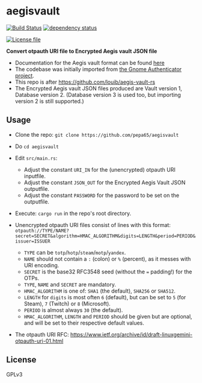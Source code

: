 # aegisvault
[![Build Status](https://github.com/pepa65/aegisvault/actions/workflows/merge.yml/badge.svg?branch=main)](https://github.com/pepa65/aegisvault/actions/workflows/merge.yml)
[![dependency status](https://deps.rs/repo/github/pepa65/aegisvault/status.svg)](https://deps.rs/repo/github/pepa65/aegisvault)
<!--[![Crates.io](https://img.shields.io/crates/v/aegisvault.svg)](https://crates.io/crates/aegisvault)-->
[![License file](https://img.shields.io/github/license/pepa65/aegisvault)](https://github.com/pepa65/aegisvault/blob/main/LICENSE)

**Convert otpauth URI file to Encrypted Aegis vault JSON file**

* Documentation for the Aegis vault format can be found [here](https://github.com/beemdevelopment/Aegis/blob/master/docs/vault.md)
* The codebase was initially imported from [the Gnome Authenticator project](https://gitlab.gnome.org/World/Authenticator/-/blob/03381747ecfd73cff50cda574e7bdbebab183ba8/src/backup/aegis.rs).
* This repo is after https://github.com/louib/aegis-vault-rs
* The Encrypted Aegis vault JSON files produced are Vault version 1, Database version 2.
  (Database version 3 is used too, but importing version 2 is still supported.)

## Usage
* Clone the repo: `git clone https://github.com/pepa65/aegisvault`
* Do `cd aegisvault`
* Edit `src/main.rs`:
  - Adjust the constant `URI_IN` for the (unencrypted) otpauth URI inputfile.
  - Adjust the constant `JSON_OUT` for the Encrypted Aegis Vault JSON outputfile.
  - Adjust the constant `PASSWORD` for the password to be set on the outputfile.
* Execute: `cargo run` in the repo's root directory.

* Unencrypted otpauth URI files consist of lines with this format:
  `otpauth://TYPE/NAME?secret=SECRET&algorithm=HMAC_ALGORITHM&digits=LENGTH&period=PERIOD&issuer=ISSUER`
  - `TYPE` can be `totp`/`hotp`/`steam`/`motp`/`yandex`.
  - `NAME` should not contain a `:` (colon) or `%` (percent), as it messes with URI encoding.
  - `SECRET` is the base32 RFC3548 seed (without the `=` padding!) for the OTPs.
  - `TYPE`, `NAME` and `SECRET` are mandatory.
  - `HMAC_ALGORITHM` is one of: `SHA1` (the default), `SHA256` or `SHA512`.
  - `LENGTH` for `digits` is most often `6` (default), but can be set to `5` (for Steam), `7` (Twitch) or `8` (Microsoft).
  - `PERIOD` is almost always `30` (the default).
  - `HMAC_ALGORITHM`, `LENGTH` and `PERIOD` should be given but are optional,
    and will be set to their respective default values.
* The otpauth URI RFC: https://www.ietf.org/archive/id/draft-linuxgemini-otpauth-uri-01.html

## License
GPLv3
